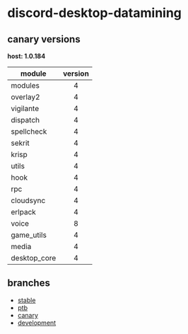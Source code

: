# discord-desktop-datamining

## canary versions

**host: 1.0.184**

| module | version |
| ------ | :-----: |
| modules | 4 |
| overlay2 | 4 |
| vigilante | 4 |
| dispatch | 4 |
| spellcheck | 4 |
| sekrit | 4 |
| krisp | 4 |
| utils | 4 |
| hook | 4 |
| rpc | 4 |
| cloudsync | 4 |
| erlpack | 4 |
| voice | 8 |
| game_utils | 4 |
| media | 4 |
| desktop_core | 4 |

## branches

- [stable](https://github.com/OpenAsar/discord-desktop-datamining/tree/stable)
- [ptb](https://github.com/OpenAsar/discord-desktop-datamining/tree/ptb)
- [canary](https://github.com/OpenAsar/discord-desktop-datamining/tree/canary)
- [development](https://github.com/OpenAsar/discord-desktop-datamining/tree/development)
